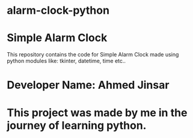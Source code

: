 # alarm-clock-python
# Simple Alarm Clock

This repository contains the code for Simple Alarm Clock made using python modules like: tkinter, datetime, time etc..
# Developer Name: Ahmed Jinsar 
# This project was made by me in the journey of learning python.


